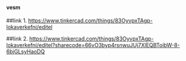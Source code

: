 #### vesm
##link 1. https://www.tinkercad.com/things/83OyvpxTAgp-lokaverkefni/editel 

##link 2. https://www.tinkercad.com/things/83OyvpxTAgp-lokaverkefni/editel?sharecode=66vO3byp4rsnwuJUj7XlEQBToibW-8-6bjGLsyHaoDQ

